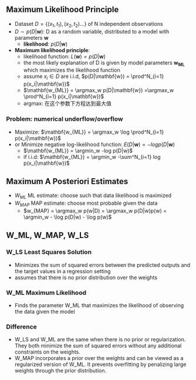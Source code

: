 ## Maximum Likelihood Principle
+ Dataset $D = \{(x_1,t_1), (x_2, t_2)...\}$ of N independent observations
+ $D \sim p(D|\mathbf{w})$: D as a random variable, distributed to a model with parameters **w**
  + **likelihood**: $p(D|\mathbf{w})$
+ **Maximum likelihood principle**: 
  + likelihood function: $L(\mathbf{w}) = p(D|\mathbf{w})$
  + the most likely explanation of D is given by model parameters $\mathbf{w_{ML}}$ which maximizes the likelihood function
  + assume $x_i \in D$ are i.i.d, $p(D|\mathbf{w}) = \prod^N_{i=1} p(x_i|\mathbf{w})$
  + $\mathbf{w_{ML}} = \argmax_w p(D|\mathbf{w}) =\argmax_w \prod^N_{i=1} p(x_i|\mathbf{w})$
  + argmax: 在这个参数下方程达到最大值

### Problem: numerical underflow/overflow
+ Maximize: $\mathbf{w_{ML}} = \argmax_w \log \prod^N_{i=1} p(x_i|\mathbf{w})$
+ or Minimize negative log-likelihood function: $E(D|\mathbf{w}) = -log p(D|\mathbf{w})$
  + $\mathbf{w_{ML}} = \argmin_w -log p(D|w)$
  + if i.i.d: $\mathbf{w_{ML}} = \argmin_w -\sum^N_{i=1} log p(x_i|\mathbf{w})$

## Maximum A Posteriori Estimates
+ $W_{ML}$ ML estimate: choose such that data likelihood is maximized
+ $W_{MAP}$ MAP estimate: choose most probable given the data
  + $w_{MAP} = \argmax_w p(w|D) = \argmax_w p(D|w)p(w) = \argmin_w - \log p(D|w) - \log p(w)$

## W_ML, W_MAP, W_LS
### W_LS Least Squares Solution
+ Minimizes the sum of squared errors between the predicted outputs and the target values in a regression setting
+ assumes that there is no prior distribution over the weights

### W_ML Maximum Likelihood
+ Finds the parameter W_ML that maximizes the likelihood of observing the data given the model

### Difference
+ W_LS and W_ML are the same when there is no prior or regularization. They both minimize the sum of squared errors without any additional constraints on the weights.
+ W_MAP incorporates a prior over the weights and can be viewed as a regularized version of W_ML. It prevents overfitting by penalizing large weights through the prior distribution.